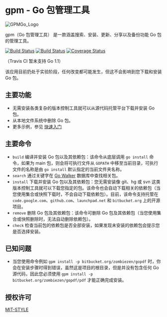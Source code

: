 gpm - Go 包管理工具
===

![GPMGo_Logo](https://raw.github.com/GPMGo/gpm-site/master/static/img/gpmgo2.png?raw=true)

gpm（Go 包管理工具） 是一款涵盖搜索、安装、更新、分享以及备份功能 Go 包的管理工具。

[![Build Status](https://travis-ci.org/GPMGo/gpm.png)](https://travis-ci.org/GPMGo/gpm) [![Build Status](https://drone.io/github.com/GPMGo/gpm/status.png)](https://drone.io/github.com/GPMGo/gpm/latest) [![Coverage Status](https://coveralls.io/repos/GPMGo/gpm/badge.png)](https://coveralls.io/r/GPMGo/gpm)

（Travis CI 暂未支持 Go 1.1）

该应用目前扔处于实验阶段，任何改变都可能发生，但这不会影响到您下载和安装 Go 包。

## 主要功能

- 无需安装各类复杂的版本控制工具就可以从源代码托管平台下载并安装 Go 包。
- 从本地文件系统中删除 Go 包。
- 更多示例，参见 [快速入门](docs/Quick_Start_ZH.md)

## 主要命令

- `build` 编译并安装 Go 包以及其依赖包：该命令从底层调用 `go install` 命令，如果为 main 包，则会将可执行文件从 `GOPATH` 中移至当前目录，可执行文件的名称是由 `go install` 默认指定的当前文件夹名称。 
- `search` 通过关键字在 [Go Walker](http://gowalker.org) 数据库中查找相关包。
- `install` 下载并安装 Go 包以及其依赖包：您无需安装像 git、hg 或 svn 这类版本控制工具就可以下载您指定的包。该命令也会自动下载相关的依赖包（当您使用集合或快照下载时，不会自动下载依赖包）。目前，该命令支持托管在 `code.google.com`、`github.com`、`launchpad.net` 和 `bitbucket.org` 上的开源项目。 
- `remove` 删除 Go 包及其依赖包：该命令可删除 Go 包及其依赖包（当您使用集合或快照删除时，无法自动删除依赖包）。
- `check` 检查当前包的依赖包是否全部安装，如果发现未安装的依赖包会提示您是否选择安装。

## 已知问题

- 当您使用命令例如 `gpm install -p bitbucket.org/zombiezen/gopdf` 时，你会在安装步骤时得到错误，虽然这是项目的根目录，但是并没有包含任何 Go 源代码，因此您必须使用 `gpm install -p bitbucket.org/zombiezen/gopdf/pdf` 才能正确完成安装。

## 授权许可

[MIT-STYLE](LICENSE)
